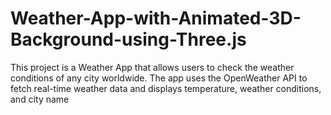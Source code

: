# Weather-App-with-Animated-3D-Background-using-Three.js
This project is a Weather App that allows users to check the weather conditions of any city worldwide. The app uses the OpenWeather API to fetch real-time weather data and displays temperature, weather conditions, and city name
